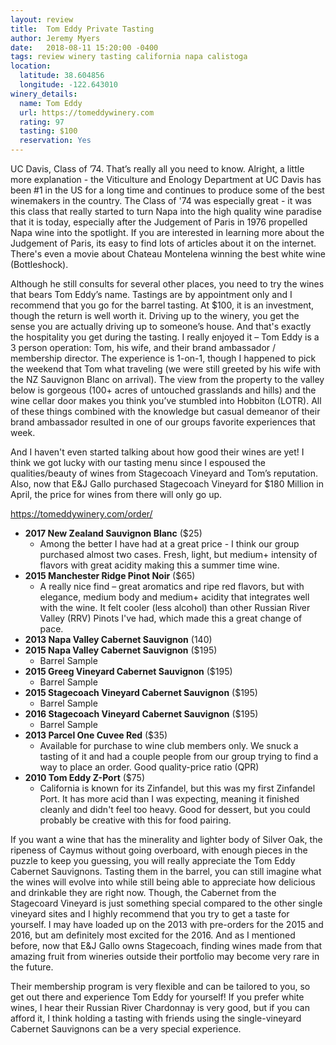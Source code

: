 ```yaml
---
layout: review
title:  Tom Eddy Private Tasting
author: Jeremy Myers
date:   2018-08-11 15:20:00 -0400
tags: review winery tasting california napa calistoga
location:
  latitude: 38.604856
  longitude: -122.643010
winery_details:
  name: Tom Eddy
  url: https://tomeddywinery.com
  rating: 97
  tasting: $100
  reservation: Yes
---
```

UC Davis, Class of ’74.  That’s really all you need to know.  Alright, a little more explanation - the Viticulture and Enology Department at UC Davis has been #1 in the US for a long time and continues to produce some of the best winemakers in the country.  The Class of '74 was especially great - it was this class that really started to turn Napa into the high quality wine paradise that it is today, especially after the Judgement of Paris in 1976 propelled Napa wine into the spotlight.  If you are interested in learning more about the Judgement of Paris, its easy to find lots of articles about it on the internet.  There's even a movie about Chateau Montelena winning the best white wine (Bottleshock).

Although he still consults for several other places, you need to try the wines that bears Tom Eddy’s name.  Tastings are by appointment only and I recommend that you go for the barrel tasting.  At $100, it is an investment, though the return is well worth it.  Driving up to the winery, you get the sense you are actually driving up to someone’s house.  And that's exactly the hospitality you get during the tasting.  I really enjoyed it – Tom Eddy is a 3 person operation: Tom, his wife, and their brand ambassador / membership director.  The experience is 1-on-1, though I happened to pick the weekend that Tom what traveling (we were still greeted by his wife with the NZ Sauvignon Blanc on arrival).  The view from the property to the valley below is gorgeous (100+ acres of untouched grasslands and hills) and the wine cellar door makes you think you’ve stumbled into Hobbiton (LOTR).  All of these things combined with the knowledge but casual demeanor of their brand ambassador resulted in one of our groups favorite experiences that week.

And I haven't even started talking about how good their wines are yet!  I think we got lucky with our tasting menu since I espoused the qualities/beauty of wines from Stagecoach Vineyard and Tom’s reputation.  Also, now that E&J Gallo purchased Stagecoach Vineyard for $180 Million in April, the price for wines from there will only go up.

<https://tomeddywinery.com/order/>
* **2017 New Zealand Sauvignon Blanc** ($25)
  * Among the better I have had at a great price - I think our group purchased almost two cases.  Fresh, light, but medium+ intensity of flavors with great acidity making this a summer time wine.
* **2015 Manchester Ridge Pinot Noir** ($65)
  * A really nice find – great aromatics and ripe red flavors, but with elegance, medium body and medium+ acidity that integrates well with the wine.  It felt cooler (less alcohol) than other Russian River Valley (RRV) Pinots I've had, which made this a great change of pace.
* **2013 Napa Valley Cabernet Sauvignon** (140)
* **2015 Napa Valley Cabernet Sauvignon** ($195)
  * Barrel Sample
* **2015 Greeg Vineyard Cabernet Sauvignon** ($195)
  * Barrel Sample
* **2015 Stagecoach Vineyard Cabernet Sauvignon** ($195)
  * Barrel Sample
* **2016 Stagecoach Vineyard Cabernet Sauvignon** ($195)
  * Barrel Sample
* **2013 Parcel One Cuvee Red** ($35)
  * Available for purchase to wine club members only.  We snuck a tasting of it and had a couple people from our group trying to find a way to place an order.  Good quality-price ratio (QPR)
* **2010 Tom Eddy Z-Port** ($75)
  * California is known for its Zinfandel, but this was my first Zinfandel Port.  It has more acid than I was expecting, meaning it finished cleanly and didn't feel too heavy.  Good for dessert, but you could probably be creative with this for food pairing.

If you want a wine that has the minerality and lighter body of Silver Oak, the ripeness of Caymus without going overboard, with enough pieces in the puzzle to keep you guessing, you will really appreciate the Tom Eddy Cabernet Sauvignons.  Tasting them in the barrel, you can still imagine what the wines will evolve into while still being able to appreciate how delicious and drinkable they are right now.  Though, the Cabernet from the Stagecoard Vineyard is just something special compared to the other single vineyard sites and I highly recommend that you try to get a taste for yourself.  I may have loaded up on the 2013 with pre-orders for the 2015 and 2016, but am definitely most excited for the 2016.  And as I mentioned before, now that E&J Gallo owns Stagecoach, finding wines made from that amazing fruit from wineries outside their portfolio may become very rare in the future.  

Their membership program is very flexible and can be tailored to you, so get out there and experience Tom Eddy for yourself!  If you prefer white wines, I hear their Russian River Chardonnay is very good, but if you can afford it, I think holding a tasting with friends using the single-vineyard Cabernet Sauvignons can be a very special experience.

